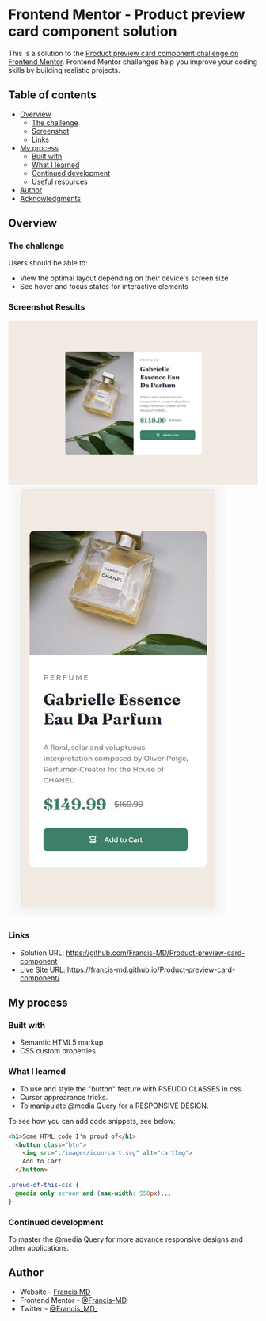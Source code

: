 # Frontend Mentor - Product preview card component solution

This is a solution to the [Product preview card component challenge on Frontend Mentor](https://www.frontendmentor.io/challenges/product-preview-card-component-GO7UmttRfa). Frontend Mentor challenges help you improve your coding skills by building realistic projects. 

## Table of contents

- [Overview](#overview)
  - [The challenge](#the-challenge)
  - [Screenshot](#screenshot)
  - [Links](#links)
- [My process](#my-process)
  - [Built with](#built-with)
  - [What I learned](#what-i-learned)
  - [Continued development](#continued-development)
  - [Useful resources](#useful-resources)
- [Author](#author)
- [Acknowledgments](#acknowledgments)


## Overview

### The challenge

Users should be able to:

- View the optimal layout depending on their device's screen size
- See hover and focus states for interactive elements

### Screenshot Results

![](./design/Solution-desktop-design.JPG)
![](./design/Solution-mobile-design.JPG)

### Links

- Solution URL: https://github.com/Francis-MD/Product-preview-card-component
- Live Site URL: https://francis-md.github.io/Product-preview-card-component/

## My process

### Built with

- Semantic HTML5 markup
- CSS custom properties

### What I learned

- To use and style the "button" feature with PSEUDO CLASSES in css.
- Cursor apprearance tricks.
- To manipulate @media Query for a RESPONSIVE DESIGN.

To see how you can add code snippets, see below:

```html
<h1>Some HTML code I'm proud of</h1>
  <button class="btn">
    <img src="./images/icon-cart.svg" alt="cartImg">
    Add to Cart
  </button>
```
```css
.proud-of-this-css {
  @media only screen and (max-width: 550px)...
}
```

### Continued development

To master the @media Query for more advance responsive designs and other applications.

## Author

- Website - [Francis MD](https://www.linkedin.com/in/francismd/)
- Frontend Mentor - [@Francis-MD](https://www.frontendmentor.io/profile/Francis-MD)
- Twitter - [@Francis_MD_](https://twitter.com/Francis_MD_)